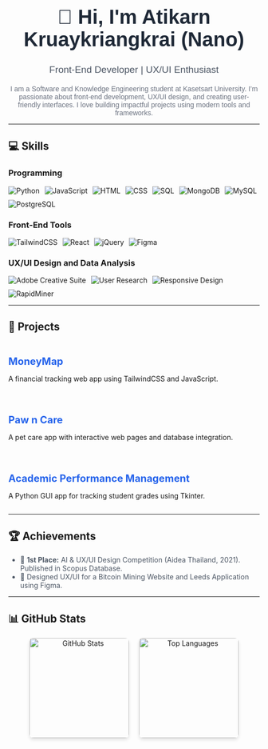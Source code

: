 <div align="center" style="font-family: Arial, sans-serif; color: #333;">
  <h1 style="font-size: 2.5rem; color: #1f2937;">👋 Hi, I'm Atikarn Kruaykriangkrai (Nano)</h1>
  <p style="font-size: 1.2rem; color: #4b5563;">
    Front-End Developer | UX/UI Enthusiast
  </p>
  <p style="max-width: 600px; color: #6b7280; margin: 0 auto;">
    I am a Software and Knowledge Engineering student at Kasetsart University. I’m passionate about front-end development, UX/UI design, and creating user-friendly interfaces. I love building impactful projects using modern tools and frameworks.
  </p>
</div>

---

## 💻 Skills

### Programming
<div style="display: flex; gap: 10px; flex-wrap: wrap;">
  <img src="https://img.shields.io/badge/Python-3776AB?style=for-the-badge&logo=python&logoColor=white" alt="Python" />
  <img src="https://img.shields.io/badge/JavaScript-F7DF1E?style=for-the-badge&logo=javascript&logoColor=black" alt="JavaScript" />
  <img src="https://img.shields.io/badge/HTML-E34F26?style=for-the-badge&logo=html5&logoColor=white" alt="HTML" />
  <img src="https://img.shields.io/badge/CSS-1572B6?style=for-the-badge&logo=css3&logoColor=white" alt="CSS" />
  <img src="https://img.shields.io/badge/SQL-005C84?style=for-the-badge&logo=postgresql&logoColor=white" alt="SQL" />
  <img src="https://img.shields.io/badge/MongoDB-47A248?style=for-the-badge&logo=mongodb&logoColor=white" alt="MongoDB" />
  <img src="https://img.shields.io/badge/MySQL-4479A1?style=for-the-badge&logo=mysql&logoColor=white" alt="MySQL" />
  <img src="https://img.shields.io/badge/PostgreSQL-336791?style=for-the-badge&logo=postgresql&logoColor=white" alt="PostgreSQL" />
</div>

### Front-End Tools
<div style="display: flex; gap: 10px; flex-wrap: wrap;">
  <img src="https://img.shields.io/badge/TailwindCSS-06B6D4?style=for-the-badge&logo=tailwindcss&logoColor=white" alt="TailwindCSS" />
  <img src="https://img.shields.io/badge/React-61DAFB?style=for-the-badge&logo=react&logoColor=black" alt="React" />
  <img src="https://img.shields.io/badge/jQuery-0769AD?style=for-the-badge&logo=jquery&logoColor=white" alt="jQuery" />
  <img src="https://img.shields.io/badge/Figma-F24E1E?style=for-the-badge&logo=figma&logoColor=white" alt="Figma" />
</div>

### UX/UI Design and Data Analysis
<div style="display: flex; gap: 10px; flex-wrap: wrap;">
  <img src="https://img.shields.io/badge/Adobe%20Creative%20Suite-FF0000?style=for-the-badge&logo=adobe&logoColor=white" alt="Adobe Creative Suite" />
  <img src="https://img.shields.io/badge/User%20Research-4A90E2?style=for-the-badge" alt="User Research" />
  <img src="https://img.shields.io/badge/Responsive%20Design-34D399?style=for-the-badge&logo=responsive&logoColor=white" alt="Responsive Design" />
  <img src="https://img.shields.io/badge/RapidMiner-FF6F00?style=for-the-badge&logoColor=white" alt="RapidMiner" />
</div>

---

## 📂 Projects
<div style="display: flex; gap: 20px; flex-wrap: wrap;">
  <div style="flex: 1; min-width: 300px;">
    <h3 style="font-size: 1.25rem; color: #2563eb; margin-bottom: 10px;">
      <a href="https://github.com/MoneyMap-Project/MoneyMap" style="text-decoration: none; color: #2563eb;">MoneyMap</a>
    </h3>
    <p>A financial tracking web app using TailwindCSS and JavaScript.</p>
  </div>
  <div style="flex: 1; min-width: 300px;">
    <h3 style="font-size: 1.25rem; color: #2563eb; margin-bottom: 10px;">
      <a href="https://github.com/Nanokwok/Paw_n_Care" style="text-decoration: none; color: #2563eb;">Paw n Care</a>
    </h3>
    <p>A pet care app with interactive web pages and database integration.</p>
  </div>
  <div style="flex: 1; min-width: 300px;">
    <h3 style="font-size: 1.25rem; color: #2563eb; margin-bottom: 10px;">
      <a href="https://github.com/Nanokwok/Academic-Performance-Management" style="text-decoration: none; color: #2563eb;">Academic Performance Management</a>
    </h3>
    <p>A Python GUI app for tracking student grades using Tkinter.</p>
  </div>
</div>

---

## 🏆 Achievements
<ul style="color: #4b5563;">
  <li>🥇 <b>1st Place:</b> AI & UX/UI Design Competition (Aidea Thailand, 2021). Published in Scopus Database.</li>
  <li>🎨 Designed UX/UI for a Bitcoin Mining Website and Leeds Application using Figma.</li>
</ul>

---

## 📊 GitHub Stats
<div align="center" style="display: flex; gap: 20px; justify-content: center; flex-wrap: wrap;">
  <img src="https://github-readme-stats.vercel.app/api?username=Nanokwok&theme=tokyonight&show_icons=true&hide_border=true&count_private=true" 
       alt="GitHub Stats" 
       style="height: 200px; border-radius: 8px; box-shadow: 0 4px 6px rgba(0, 0, 0, 0.1);" />
  <img src="https://github-readme-stats.vercel.app/api/top-langs/?username=Nanokwok&theme=tokyonight&show_icons=true&hide_border=true&layout=compact" 
       alt="Top Languages" 
       style="height: 200px; border-radius: 8px; box-shadow: 0 4px 6px rgba(0, 0, 0, 0.1);" />
</div>
